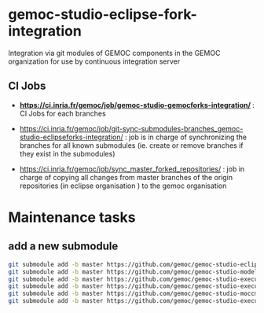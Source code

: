 # gemoc-studio-eclipse-fork-integration
Integration via git modules of GEMOC components in the GEMOC organization for use by continuous integration server

## CI Jobs

* **https://ci.inria.fr/gemoc/job/gemoc-studio-gemocforks-integration/** : CI Jobs for each branches

* https://ci.inria.fr/gemoc/job/git-sync-submodules-branches_gemoc-studio-eclipseforks-integration/ : job is in charge of synchronizing the branches for all known submodules (ie. create or remove branches if they exist in the submodules)

* https://ci.inria.fr/gemoc/job/sync_master_forked_repositories/ : job in charge of copying all changes from master branches of the origin repositories (in eclipse organisation ) to the gemoc organisation
 
# Maintenance tasks

## add a new submodule

```bash
git submodule add -b master https://github.com/gemoc/gemoc-studio-eclipsefork.git gemoc-studio
git submodule add -b master https://github.com/gemoc/gemoc-studio-modeldebugging-eclipsefork.git gemoc-studio-modeldebugging
git submodule add -b master https://github.com/gemoc/gemoc-studio-execution-ale-eclipsefork.git gemoc-studio-execution-ale
git submodule add -b master https://github.com/gemoc/gemoc-studio-execution-moccml.git gemoc-studio-execution-moccml
git submodule add -b master https://github.com/gemoc/gemoc-studio-moccml.git gemoc-studio-moccml
git submodule add -b master https://github.com/gemoc/gemoc-studio-execution-java.git gemoc-studio-execution-java
```
